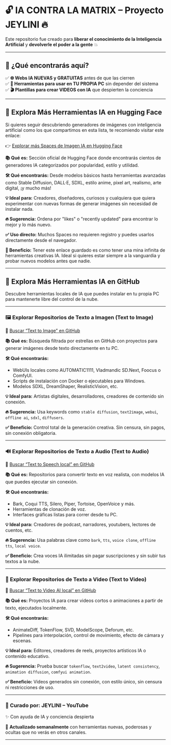 # 🔓 IA CONTRA LA MATRIX – Proyecto JEYLINI 🔥

Este repositorio fue creado para **liberar el conocimiento de la Inteligencia Artificial** y **devolverle el poder a la gente** 💥

---

## 🚀 ¿Qué encontrarás aquí?

✅ **🌐 Webs IA NUEVAS y GRATUITAS** antes de que las cierren  
✅ **🧱 Herramientas para usar en TU PROPIA PC** sin depender del sistema  
✅ **🎬 Plantillas para crear VIDEOS con IA** que despierten la conciencia

---

## 🌌 Explora Más Herramientas IA en Hugging Face

Si quieres seguir descubriendo generadores de imágenes con inteligencia artificial como los que compartimos en esta lista, te recomiendo visitar este enlace:

👉 [Explorar más Spaces de Imagen IA en Hugging Face](https://huggingface.co/spaces?category=image-generation&sort=likes)

**📚 Qué es:** Sección oficial de Hugging Face donde encontrarás cientos de generadores IA categorizados por popularidad, estilo y utilidad.

**🛠️ Qué encontrarás:** Desde modelos básicos hasta herramientas avanzadas como Stable Diffusion, DALL·E, SDXL, estilo anime, pixel art, realismo, arte digital, ¡y mucho más!

**💡 Ideal para:** Creadores, diseñadores, curiosos y cualquiera que quiera experimentar con nuevas formas de generar imágenes sin necesidad de instalar nada.

**🔥 Sugerencia:** Ordena por "likes" o "recently updated" para encontrar lo mejor y lo más nuevo.

**✅ Uso directo:** Muchos Spaces no requieren registro y puedes usarlos directamente desde el navegador.

**🎯 Beneficio:** Tener este enlace guardado es como tener una mina infinita de herramientas creativas IA. Ideal si quieres estar siempre a la vanguardia y probar nuevos modelos antes que nadie.

---

## 🧠 Explora Más Herramientas IA en GitHub

Descubre herramientas locales de IA que puedes instalar en tu propia PC para mantenerte libre del control de la nube.

---

### 🖼️ Explorar Repositorios de Texto a Imagen (Text to Image)

🔎 [Buscar “Text to Image” en GitHub](https://github.com/search?q=text+to+image&type=repositories&s=stars&o=desc)

**📚 Qué es:** Búsqueda filtrada por estrellas en GitHub con proyectos para generar imágenes desde texto directamente en tu PC.

**🛠️ Qué encontrarás:**
- WebUIs locales como AUTOMATIC1111, Vladmandic SD.Next, Foocus o ComfyUI.
- Scripts de instalación con Docker o ejecutables para Windows.
- Modelos SDXL, DreamShaper, RealisticVision, etc.

**💡 Ideal para:** Artistas digitales, desarrolladores, creadores de contenido sin conexión.

**🔥 Sugerencia:** Usa keywords como `stable diffusion`, `text2image`, `webui`, `offline ai`, `sdxl`, `diffusers`.

**✅ Beneficio:** Control total de la generación creativa. Sin censura, sin pagos, sin conexión obligatoria.

---

### 🔊 Explorar Repositorios de Texto a Audio (Text to Audio)

🔎 [Buscar “Text to Speech local” en GitHub](https://github.com/search?q=text+to+speech+local&type=repositories&s=stars&o=desc)

**📚 Qué es:** Repositorios para convertir texto en voz realista, con modelos IA que puedes ejecutar sin conexión.

**🛠️ Qué encontrarás:**
- Bark, Coqui TTS, Silero, Piper, Tortoise, OpenVoice y más.
- Herramientas de clonación de voz.
- Interfaces gráficas listas para correr desde tu PC.

**💡 Ideal para:** Creadores de podcast, narradores, youtubers, lectores de cuentos, etc.

**🔥 Sugerencia:** Usa palabras clave como `bark`, `tts`, `voice clone`, `offline tts`, `local voice`.

**✅ Beneficio:** Crea voces IA ilimitadas sin pagar suscripciones y sin subir tus textos a la nube.

---

### 🎥 Explorar Repositorios de Texto a Video (Text to Video)

🔎 [Buscar “Text to Video AI local” en GitHub](https://github.com/search?q=text+to+video+ai+local&type=repositories&s=stars&o=desc)

**📚 Qué es:** Proyectos IA para crear videos cortos o animaciones a partir de texto, ejecutados localmente.

**🛠️ Qué encontrarás:**
- AnimateDiff, TokenFlow, SVD, ModelScope, Deforum, etc.
- Pipelines para interpolación, control de movimiento, efecto de cámara y escenas.

**💡 Ideal para:** Editores, creadores de reels, proyectos artísticos IA o contenido educativo.

**🔥 Sugerencia:** Prueba buscar `tokenflow`, `text2video`, `latent consistency`, `animation diffusion`, `comfyui animation`.

**✅ Beneficio:** Videos generados sin conexión, con estilo único, sin censura ni restricciones de uso.


---

### 🧠 Curado por: **JEYLINI – YouTube**  
✨ Con ayuda de IA y conciencia despierta

📅 **Actualizado semanalmente** con herramientas nuevas, poderosas y ocultas que no verás en otros canales.

---

